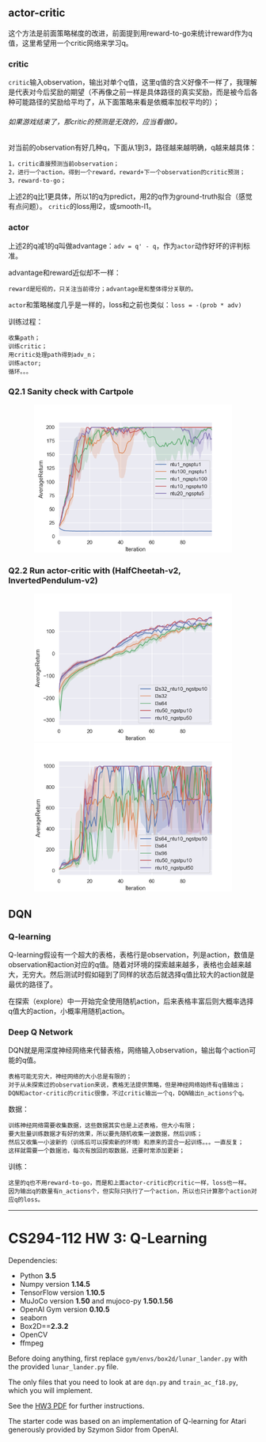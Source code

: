 ## actor-critic
这个方法是前面策略梯度的改进，前面提到用reward-to-go来统计reward作为q值，这里希望用一个critic网络来学习q。

### critic
`critic`输入observation，输出对单个q值，这里q值的含义好像不一样了，我理解是代表对今后奖励的期望（不再像之前一样是具体路径的真实奖励，而是被今后各种可能路径的奖励给平均了，从下面策略来看是依概率加权平均的）；

###### 如果游戏结束了，那critic的预测是无效的，应当看做0。

对当前的observation有好几种q，下面从1到3，路径越来越明确，q越来越具体：

    1，critic直接预测当前observation；
    2，进行一个action，得到一个reward，reward+下一个observation的critic预测；
    3，reward-to-go；

上述2的q比1更具体，所以1的q为predict，用2的q作为ground-truth拟合（感觉有点问题）。
`critic`的loss用l2，或smooth-l1。

### actor
上述2的q减1的q叫做advantage：`adv = q' - q`，作为`actor`动作好坏的评判标准。

advantage和reward近似却不一样：

    reward是短视的，只关注当前得分；advantage是和整体得分关联的。

`actor`和策略梯度几乎是一样的，loss和之前也类似：`loss = -(prob * adv)`

训练过程：

    收集path；
    训练critic；
    用critic处理path得到adv_n；
    训练actor;
    循环。。。

### Q2.1 Sanity check with Cartpole
<div align=center> <img src="./data/CartPole-v0(ntu-ngsptu).png" height="300px"> </div>

### Q2.2 Run actor-critic with (HalfCheetah-v2, InvertedPendulum-v2)
<div align=center>
<img src="./data/HalfCheetah-v2(ntu-ngsptu).png.png" height="300px">
<img src="./data/InvertedPendulum-v2(ntu-ngsptu).png" height="300px">
</div>

## DQN
### Q-learning
Q-learning假设有一个超大的表格，表格行是observation，列是action，数值是observation和action对应的q值。随着对环境的探索越来越多，表格也会越来越大，无穷大。然后测试时假如碰到了同样的状态后就选择q值比较大的action就是最优的路径了。

在探索（explore）中一开始完全使用随机action，后来表格丰富后则大概率选择q值大的action，小概率用随机action。

### Deep Q Network
DQN就是用深度神经网络来代替表格，网络输入observation，输出每个action可能的q值。

    表格可能无穷大，神经网络的大小总是有限的；
    对于从未探索过的observation来说，表格无法提供策略，但是神经网络始终有q值输出；
    DQN和actor-critic的critic很像，不过critic输出一个q，DQN输出n_actions个q。

数据：

    训练神经网络需要收集数据，这些数据其实也是上述表格，但大小有限；
    要大批量训练数据才有好的效果，所以要先随机收集一波数据，然后训练；
    然后又收集一小波新的（训练后可以探索新的环境）和原来的混合一起训练。。。一直反复；
    这样就需要一个数据池，每次有放回的取数据，还要时常添加更新；

训练：

    这里的q也不用reward-to-go，而是和上面actor-critic的critic一样，loss也一样。
    因为输出q的数量有n_actions个，但实际只执行了一个action，所以也只计算那个action对应q的loss。

------------

# CS294-112 HW 3: Q-Learning

Dependencies:
 * Python **3.5**
 * Numpy version **1.14.5**
 * TensorFlow version **1.10.5**
 * MuJoCo version **1.50** and mujoco-py **1.50.1.56**
 * OpenAI Gym version **0.10.5**
 * seaborn
 * Box2D==**2.3.2**
 * OpenCV
 * ffmpeg

Before doing anything, first replace `gym/envs/box2d/lunar_lander.py` with the provided `lunar_lander.py` file.

The only files that you need to look at are `dqn.py` and `train_ac_f18.py`, which you will implement.

See the [HW3 PDF](http://rail.eecs.berkeley.edu/deeprlcourse/static/homeworks/hw3.pdf) for further instructions.

The starter code was based on an implementation of Q-learning for Atari generously provided by Szymon Sidor from OpenAI.
